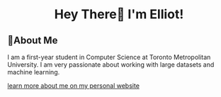 <h1 align="center">Hey There👋 I'm Elliot! </h1>
 
## 💫About Me
I am a first-year student in Computer Science at Toronto Metropolitan University. I am very passionate about working with large datasets and machine learning.

[learn more about me on my personal website](https://elliot-sones.vercel.app/)


## 
 
